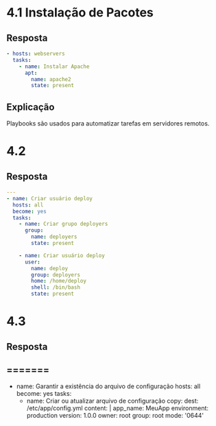 # 4.1 Instalação de Pacotes

## Resposta

```yaml
- hosts: webservers
  tasks:
    - name: Instalar Apache
      apt:
        name: apache2
        state: present
```

## Explicação
Playbooks são usados para automatizar tarefas em servidores remotos.

# 4.2

## Resposta
```yaml
---
- name: Criar usuário deploy
  hosts: all
  become: yes
  tasks:
    - name: Criar grupo deployers
      group:
        name: deployers
        state: present

    - name: Criar usuário deploy
      user:
        name: deploy
        group: deployers
        home: /home/deploy
        shell: /bin/bash
        state: present
```

# 4.3

## Resposta
=======
---
- name: Garantir a existência do arquivo de configuração
  hosts: all
  become: yes
  tasks:
    - name: Criar ou atualizar arquivo de configuração
      copy:
        dest: /etc/app/config.yml
        content: |
          app_name: MeuApp
          environment: production
          version: 1.0.0
        owner: root
        group: root
        mode: '0644'

